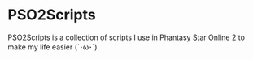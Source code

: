 # PSO2Scripts
PSO2Scripts is a collection of scripts I use in Phantasy Star Online 2 to make my life easier (´･ω･`)

